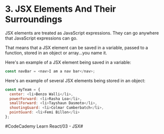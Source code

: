 # 3. JSX Elements And Their Surroundings
JSX elements are treated as JavaScript expressions. They can go anywhere that JavaScript expressions can go.

That means that a JSX element can be saved in a variable, passed to a function, stored in an object or array...you name it.

Here's an example of a JSX element being saved in a variable:

``` javascript
const navBar = <nav>I am a nav bar</nav>;
```

Here's an example of several JSX elements being stored in an object:

``` javascript
const myTeam = {
  center: <li>Benzo Walli</li>,
  powerForward: <li>Rasha Loa</li>,
  smallForward: <li>Tayshaun Dasmoto</li>,
  shootingGuard: <li>Colmar Cumberbatch</li>,
  pointGuard: <li>Femi Billon</li>
};
```




#CodeCademy Learn React/03 - JSX#